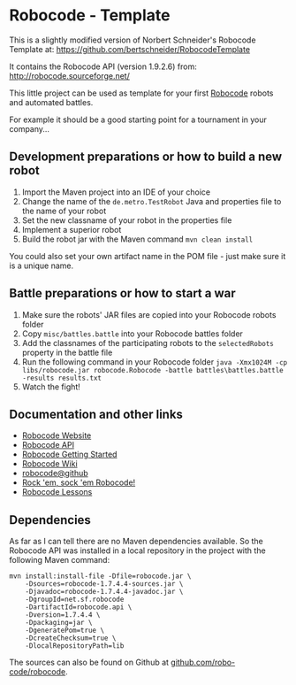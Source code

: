 Robocode - Template
====
This is a slightly modified version of Norbert Schneider's Robocode Template at: https://github.com/bertschneider/RobocodeTemplate

It contains the Robocode API (version 1.9.2.6) from: http://robocode.sourceforge.net/

This little project can be used as template for your first [Robocode](http://robocode.sourceforge.net/) robots and automated battles.

For example it should be a good starting point for a tournament in your company...

Development preparations or how to build a new robot
----

1. Import the Maven project into an IDE of your choice
2. Change the name of the `de.metro.TestRobot` Java and properties file to the name of your robot
3. Set the new classname of your robot in the properties file
4. Implement a superior robot
5. Build the robot jar with the Maven command `mvn clean install`

You could also set your own artifact name in the POM file - just make sure it is a unique name.

Battle preparations or how to start a war
----

1. Make sure the robots' JAR files are copied into your Robocode robots folder
2. Copy `misc/battles.battle` into your Robocode battles folder
3. Add the classnames of the participating robots to the `selectedRobots` property in the battle file
4. Run the following command in your Robocode folder
   `java -Xmx1024M -cp libs/robocode.jar robocode.Robocode -battle battles\battles.battle -results results.txt`
5. Watch the fight!

Documentation and other links
----

* [Robocode Website](http://robocode.sourceforge.net/)
* [Robocode API](http://robocode.sourceforge.net/docs/robocode/)
* [Robocode Getting Started](http://robowiki.net/wiki/Robocode_Basics)
* [Robocode Wiki](http://robowiki.net/wiki/Main_Page)
* [robocode@github](https://github.com/robo-code/robocode)
* [Rock 'em, sock 'em Robocode!](http://www.ibm.com/developerworks/java/library/j-robocode/index.html)
* [Robocode Lessons](http://mark.random-article.com/weber/java/robocode/)

Dependencies
----
As far as I can tell there are no Maven dependencies available. So the Robocode API was installed in a local repository in the project with the following Maven command:

    mvn install:install-file -Dfile=robocode.jar \
        -Dsources=robocode-1.7.4.4-sources.jar \
        -Djavadoc=robocode-1.7.4.4-javadoc.jar \
        -DgroupId=net.sf.robocode
        -DartifactId=robocode.api \
        -Dversion=1.7.4.4 \
        -Dpackaging=jar \
        -DgeneratePom=true \
        -DcreateChecksum=true \
        -DlocalRepositoryPath=lib

The sources can also be found on Github at [github.com/robo-code/robocode](https://github.com/robo-code/robocode).
